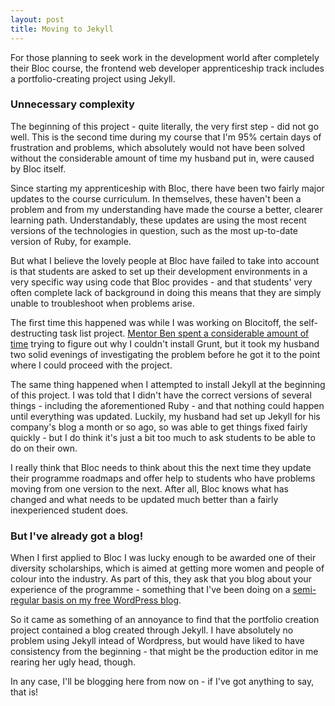 ```yaml
---
layout: post
title: Moving to Jekyll
---
```

For those planning to seek work in the development world after completely their Bloc course, the frontend web developer apprenticeship track includes a portfolio-creating project using Jekyll.

### Unnecessary complexity
The beginning of this project - quite literally, the very first step - did not go well. This is the second time during my course that I'm 95% certain days of frustration and problems, which absolutely would not have been solved without the considerable amount of time my husband put in, were caused by Bloc itself.

Since starting my apprenticeship with Bloc, there have been two fairly major updates to the course curriculum. In themselves, these haven't been a problem and from my understanding have made the course a better, clearer learning path. Understandably, these updates are using the most recent versions of the technologies in question, such as the most up-to-date version of Ruby, for example.

But what I believe the lovely people at Bloc have failed to take into account is that students are asked to set up their development environments in a very specific way using code that Bloc provides - and that students' very often complete lack of background in doing this means that they are simply unable to troubleshoot when problems arise.

The first time this happened was while I was working on Blocitoff, the self-destructing task list project. [Mentor Ben spent a considerable amount of time](https://brookebalza.wordpress.com/2015/09/21/self-destructing-task-list-configuring-the-backend-and-showing-active-tasks/) trying to figure out why I couldn't install Grunt, but it took my husband two solid evenings of investigating the problem before he got it to the point where I could proceed with the project.

The same thing happened when I attempted to install Jekyll at the beginning of this project. I was told that I didn't have the correct versions of several things - including the aforementioned Ruby - and that nothing could happen until everything was updated. Luckily, my husband had set up Jekyll for his company's blog a month or so ago, so was able to get things fixed fairly quickly - but I do think it's just a bit too much to ask students to be able to do on their own.

I really think that Bloc needs to think about this the next time they update their programme roadmaps and offer help to students who have problems moving from one version to the next. After all, Bloc knows what has changed and what needs to be updated much better than a fairly inexperienced student does.

### But I've already got a blog!
When I first applied to Bloc I was lucky enough to be awarded one of their diversity scholarships, which is aimed at getting more women and people of colour into the industry. As part of this, they ask that you blog about your experience of the programme - something that I've been doing on a [semi-regular basis on my free WordPress blog](https://brookebalza.wordpress.com/).

So it came as something of an annoyance to find that the portfolio creation project contained a blog created through Jekyll. I have absolutely no problem using Jekyll intead of Wordpress, but would have liked to have consistency from the beginning - that might be the production editor in me rearing her ugly head, though.

In any case, I'll be blogging here from now on - if I've got anything to say, that is!